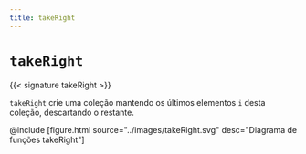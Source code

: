 ```yaml
---
title: takeRight
---
```


# `takeRight`

{{< signature takeRight >}}

`takeRight` crie uma coleção mantendo os últimos elementos `i` desta coleção, descartando o restante.

@include [figure.html source="../images/takeRight.svg" desc="Diagrama de funções takeRight"]
